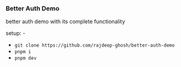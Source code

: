 ### Better Auth Demo

better auth demo with its complete functionality

setup: -

- `git clone https://github.com/rajdeep-ghosh/better-auth-demo`
- `pnpm i`
- `pnpm dev`
